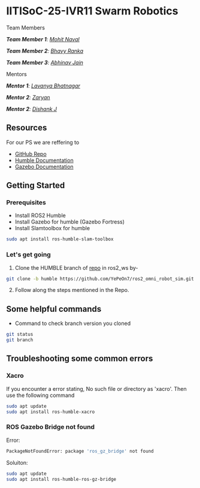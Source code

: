 # IITISoC-25-IVR11 Swarm Robotics

Team Members

_**Team Member 1**:  [Mohit Naval](https://github.com/Mohit-Naval)_

_**Team Member 2**:  [Bhavy Ranka](https://github.com/Bhavy-Ranka)_

_**Team Member 3**:  [Abhinav Jain](https://github.com/AbhinavJain06)_


Mentors

_**Mentor 1**:  [Lavanya Bhatnagar](https://github.com/Lavanya-1133)_

_**Mentor 2**:  [Zaryan ](https://github.com/mentor2)_

_**Mentor 2**:  [Dishank J](https://github.com/mentor3)_

## Resources
For our PS we are reffering to 
- [GitHub Repo](https://github.com/YePeOn7/ros2_omni_robot_sim.git)
- [Humble Documentation](https://docs.ros.org/en/humble/index.html)
- [Gazebo Documentation](https://gazebosim.org/docs/fortress/getstarted/)


## Getting Started

### Prerequisites
- Install ROS2 Humble
- Install Gazebo for humble (Gazebo Fortress)
- Install Slamtoolbox for humble
```bash
sudo apt install ros-humble-slam-toolbox
```

### Let's get going
1. Clone the HUMBLE branch of [repo](https://github.com/YePeOn7/ros2_omni_robot_sim.git) in ros2_ws by-
```bash
git clone -b humble https://github.com/YePeOn7/ros2_omni_robot_sim.git
```
2. Follow along the steps mentioned in the Repo.


## Some helpful commands
- Command to check branch version you cloned
```bash
git status
git branch
```


## Troubleshooting some common errors
### Xacro
If you encounter a error stating, No such file or directory as 'xacro'. Then use the following command
```bash
sudo apt update
sudo apt install ros-humble-xacro
```

### ROS Gazebo Bridge not found
Error:
```bash
PackageNotFoundError: package 'ros_gz_bridge' not found
```
Soluiton:
```bash
sudo apt update
sudo apt install ros-humble-ros-gz-bridge
```
